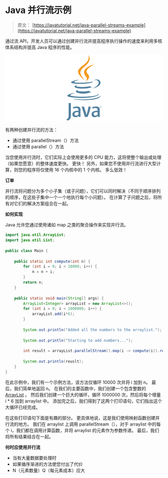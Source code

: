 # Java 并行流示例

> 原文： [https://javatutorial.net/java-parallel-streams-example](https://javatutorial.net/java-parallel-streams-example)

通过流 API，开发人员可以通过创建并行流并提高程序执行操作的速度来利用多核体系结构并提高 Java 程序的性能。

![java-featured-image](img/e0db051dedc1179e7424b6d998a6a772.jpg)

有两种创建并行流的方法：

*   通过使用 parallelStream（）方法
*   通过使用 parallel（）方法

当您使用并行流时，它们实际上会使用更多的 CPU 能力，这将使整个输出或处理（如果您愿意）的整体速度更快。 更快！ 另外，如果您不使用并行流进行大型计算，则您的程序将仅使用 16 个内核中的 1 个内核。 多么低效！

**订单**

并行流将问题分为多个小子集（或子问题），它们可以同时解决（不同于顺序排列的顺序，在这些子集中一个一个地执行每个小问题）。 在计算了子问题之后，将所有对它们的解决方案组合在一起。

**如何实现**

Java 允许您通过使用诸如 map 之类的聚合操作来实现并行流。

```java
import java.util.ArrayList;
import java.util.List;

public class Main {

    public static int compute(int n) {
        for (int i = 0; i < 10000; i++) {
            n = n + i;
        }
        return n;
    }

    public static void main(String[] args) {
        ArrayList<Integer> arrayList = new ArrayList<>();
        for (int i = 0; i < 1000000; i++) {
            arrayList.add(i*6);
        }

        System.out.println("Added all the numbers to the arraylist.");

        System.out.println("Starting to add numbers...");

        int result = arrayList.parallelStream().map(i -> compute(i)).reduce(Integer::sum).get();

        System.out.println(reuslt);
    }
}
```

在此示例中，我们有一个示例方法，该方法仅循环 10000 次并将 i 加到 n。 最后，我们简单地返回 n。 在我们的主要函数中，我们创建一个包含整数的 [ArrayList](https://javatutorial.net/java-arraylist-example) 。 然后我们创建一个巨大的循环，循环 1000000 次，然后将每个增量 i * 6 加到 arraylist 中。 添加完之后，我们得到了这两个打印语句，它们指出这个大循环已经完成。

在这些打印语句下面是有趣的部分。 更具体地说，这是我们使用映射函数创建并行流的地方。 我们在 arraylist 上调用 parallelStream（），对于 arraylist 中的每个 i，我们都在调用计算函数，并将 arraylist 的元素作为参数传递。 最后，我们将所有结果结合在一起。

**何时应使用并行流**

*   当有大量数据要处理时
*   如果循序渐进的方法使您付出了代价
*   N（元素数量）Q（每元素成本）应大